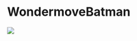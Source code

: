 # WondermoveBatman

<a href="버튼을 눌렀을 때 이동할 링크" target="_blank"><img src="https://img.shields.io/badge/JavaScript?style=flat-square&logo=JavaScript&logoColor=#F7DF1E"/></a>
